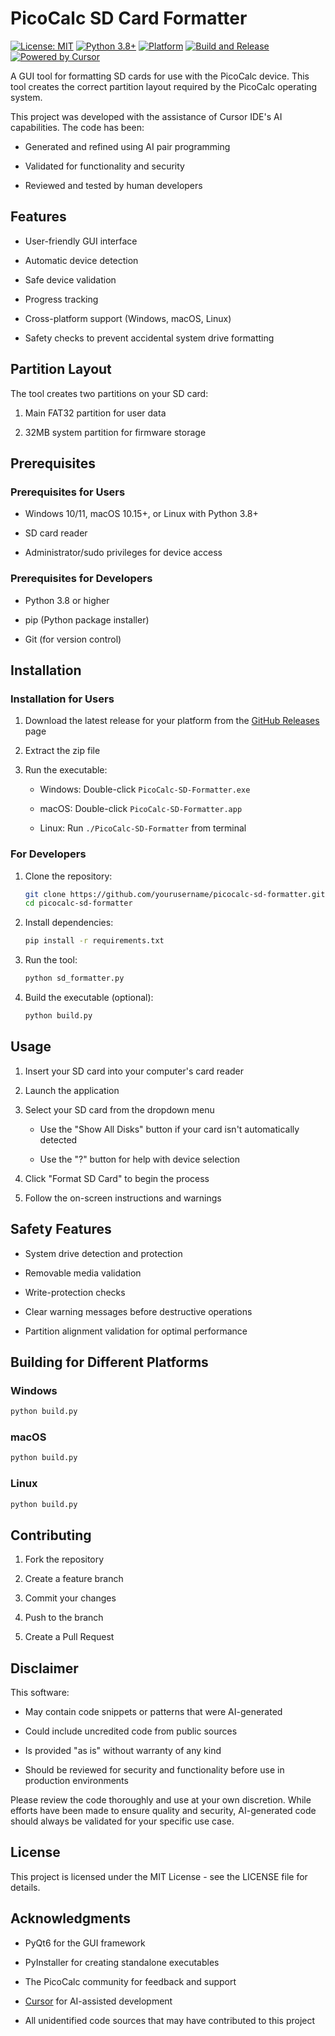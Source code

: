 # PicoCalc SD Card Formatter

[![License: MIT](https://img.shields.io/badge/License-MIT-yellow.svg)](https://opensource.org/licenses/MIT)
[![Python 3.8+](https://img.shields.io/badge/python-3.8+-blue.svg)](https://www.python.org/downloads/)
[![Platform](https://img.shields.io/badge/platform-Windows%20%7C%20macOS%20%7C%20Linux-lightgrey.svg)](https://github.com/yourusername/picocalc-sd-formatter/releases)
[![Build and Release](https://github.com/EngineerDogIta/picocalc-sd-formatter/actions/workflows/build-and-release.yml/badge.svg)](https://github.com/EngineerDogIta/picocalc-sd-formatter/actions/workflows/build-and-release.yml)
[![Powered by Cursor](https://img.shields.io/badge/Powered%20by-Cursor-blue?style=flat&logo=cursor&logoColor=white)](https://cursor.sh)

A GUI tool for formatting SD cards for use with the PicoCalc device. This tool creates the correct partition layout required by the PicoCalc operating system.

This project was developed with the assistance of Cursor IDE's AI capabilities. The code has been:

- Generated and refined using AI pair programming

- Validated for functionality and security

- Reviewed and tested by human developers

## Features

- User-friendly GUI interface

- Automatic device detection

- Safe device validation

- Progress tracking

- Cross-platform support (Windows, macOS, Linux)

- Safety checks to prevent accidental system drive formatting

## Partition Layout

The tool creates two partitions on your SD card:

1. Main FAT32 partition for user data

2. 32MB system partition for firmware storage

## Prerequisites

### Prerequisites for Users

- Windows 10/11, macOS 10.15+, or Linux with Python 3.8+

- SD card reader

- Administrator/sudo privileges for device access

### Prerequisites for Developers

- Python 3.8 or higher

- pip (Python package installer)

- Git (for version control)

## Installation

### Installation for Users

1. Download the latest release for your platform from the [GitHub Releases](https://github.com/yourusername/picocalc-sd-formatter/releases) page

2. Extract the zip file

3. Run the executable:

   - Windows: Double-click `PicoCalc-SD-Formatter.exe`

   - macOS: Double-click `PicoCalc-SD-Formatter.app`

   - Linux: Run `./PicoCalc-SD-Formatter` from terminal

### For Developers

1. Clone the repository:

   ```bash
   git clone https://github.com/yourusername/picocalc-sd-formatter.git
   cd picocalc-sd-formatter
   ```

2. Install dependencies:

   ```bash
   pip install -r requirements.txt
   ```

3. Run the tool:

   ```bash
   python sd_formatter.py
   ```

4. Build the executable (optional):

   ```bash
   python build.py
   ```

## Usage

1. Insert your SD card into your computer's card reader

2. Launch the application

3. Select your SD card from the dropdown menu

   - Use the "Show All Disks" button if your card isn't automatically detected

   - Use the "?" button for help with device selection

4. Click "Format SD Card" to begin the process

5. Follow the on-screen instructions and warnings

## Safety Features

- System drive detection and protection

- Removable media validation

- Write-protection checks

- Clear warning messages before destructive operations

- Partition alignment validation for optimal performance

## Building for Different Platforms

### Windows

```bash
python build.py
```

### macOS

```bash
python build.py
```

### Linux

```bash
python build.py
```

## Contributing

1. Fork the repository

2. Create a feature branch

3. Commit your changes

4. Push to the branch

5. Create a Pull Request

## Disclaimer

This software:

- May contain code snippets or patterns that were AI-generated

- Could include uncredited code from public sources

- Is provided "as is" without warranty of any kind

- Should be reviewed for security and functionality before use in production environments

Please review the code thoroughly and use at your own discretion. While efforts have been made to ensure quality and security, AI-generated code should always be validated for your specific use case.

## License

This project is licensed under the MIT License - see the LICENSE file for details.

## Acknowledgments

- PyQt6 for the GUI framework

- PyInstaller for creating standalone executables

- The PicoCalc community for feedback and support

- [Cursor](https://cursor.sh) for AI-assisted development

- All unidentified code sources that may have contributed to this project
